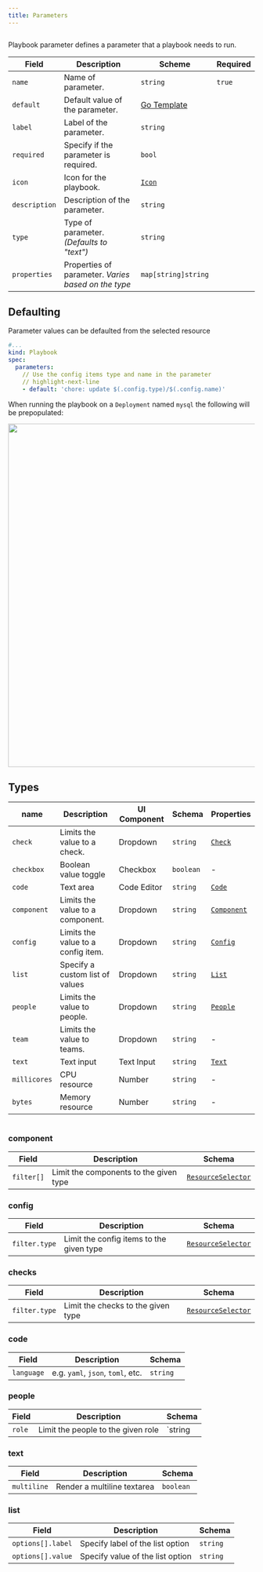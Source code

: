 ```yaml
---
title: Parameters
---
```


```yaml title="scale-deployment.yaml" file=../../../modules/mission-control/fixtures/playbooks/scale-deployment.yaml

```

Playbook parameter defines a parameter that a playbook needs to run.

| Field         | Description                                         | Scheme                                         | Required |
| ------------- | --------------------------------------------------- | ---------------------------------------------- | -------- |
| `name`        | Name of parameter.                                  | `string`                                       | `true`   |
| `default`     | Default value of the parameter.                     | [Go Template](/reference/scripting/gotemplate) |          |
| `label`       | Label of the parameter.                             | `string`                                       |          |
| `required`    | Specify if the parameter is required.               | `bool`                                         |          |
| `icon`        | Icon for the playbook.                              | [`Icon`](/reference/types#icon)                |          |
| `description` | Description of the parameter.                       | `string`                                       |          |
| `type`        | Type of parameter. _(Defaults to "text")_           | `string`                                       |          |
| `properties`  | Properties of parameter. _Varies based on the type_ | `map[string]string`                            |          |

## Defaulting

Parameter values can be defaulted from the selected resource

```yaml title="default parameters.yaml"
#...
kind: Playbook
spec:
  parameters:
    // Use the config items type and name in the parameter
    // highlight-next-line
    - default: 'chore: update $(.config.type)/$(.config.name)'
```

When running the playbook on a `Deployment` named `mysql` the following will be prepopulated:

<img src="/img/parameter-defaulting.png" width="700px" className="border-1 border-solid border-gray-200"/>

## Types

| name         | Description                        | UI Component | Schema    | Properties                |
| ------------ | ---------------------------------- | ------------ | --------- | ------------------------- |
| `check`      | Limits the value to a check.       | Dropdown     | `string`  | [`Check`](#checks)        |
| `checkbox`   | Boolean value toggle               | Checkbox     | `boolean` | -                         |
| `code`       | Text area                          | Code Editor  | `string`  | [`Code`](#code)           |
| `component`  | Limits the value to a component.   | Dropdown     | `string`  | [`Component`](#component) |
| `config`     | Limits the value to a config item. | Dropdown     | `string`  | [`Config`](#config)       |
| `list`       | Specify a custom list of values    | Dropdown     | `string`  | [`List`](#list)           |
| `people`     | Limits the value to people.        | Dropdown     | `string`  | [`People`](#people)       |
| `team`       | Limits the value to teams.         | Dropdown     | `string`  | -                         |
| `text`       | Text input                         | Text Input   | `string`  | [`Text`](#text)           |
| `millicores` | CPU resource                       | Number       | `string`  | -                         |
| `bytes`      | Memory resource                    | Number       | `string`  | -                         |

```yaml title='params-sink.yaml' file=../../../modules/mission-control/fixtures/playbooks/params.yaml {20,24,27,32,39,46,51,56,61,72} showLineNumbers

```

### component

| Field      | Description                            | Schema                                             |
| ---------- | -------------------------------------- | -------------------------------------------------- |
| `filter[]` | Limit the components to the given type | [`ResourceSelector`](/reference/resource-selector) |


### config

| Field         | Description                              | Schema                                             |
| ------------- | ---------------------------------------- | -------------------------------------------------- |
| `filter.type` | Limit the config items to the given type | [`ResourceSelector`](/reference/resource-selector) |


### checks

| Field         | Description                        | Schema                                             |
| ------------- | ---------------------------------- | -------------------------------------------------- |
| `filter.type` | Limit the checks to the given type | [`ResourceSelector`](/reference/resource-selector) |

### code

| Field      | Description                       | Schema   |
| ---------- | --------------------------------- | -------- |
| `language` | e.g. `yaml`, `json`, `toml`, etc. | `string` |

### people

| Field  | Description                        | Schema  |
| ------ | ---------------------------------- | ------- |
| `role` | Limit the people to the given role | `string |

### text

| Field       | Description                 | Schema    |
| ----------- | --------------------------- | --------- |
| `multiline` | Render a multiline textarea | `boolean` |

### list

| Field             | Description                      | Schema   |
| ----------------- | -------------------------------- | -------- |
| `options[].label` | Specify label of the list option | `string` |
| `options[].value` | Specify value of the list option | `string` |
